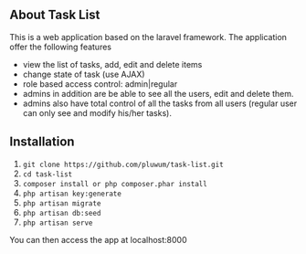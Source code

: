 
## About Task List

This is a web application based on the laravel framework. The application offer the following features

- view the list of tasks, add, edit and delete items
- change state of task (use AJAX)
- role based access control: admin|regular
- admins in addition are be able to see all the users, edit and delete them.
- admins also have total control of all the tasks from all users (regular user can only
see and modify his/her tasks).

## Installation
1. ``git clone https://github.com/pluwum/task-list.git``
2. ``cd task-list``
3. ``composer install or php composer.phar install``
4. ``php artisan key:generate``
5. ``php artisan migrate``
6. ``php artisan db:seed``
7. ``php artisan serve``

You can then access the app at localhost:8000

